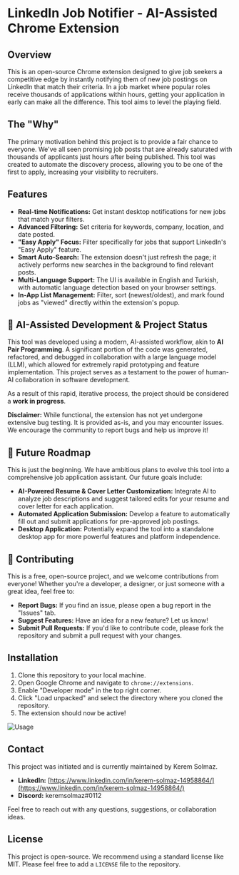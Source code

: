 # LinkedIn Job Notifier - AI-Assisted Chrome Extension

## Overview

This is an open-source Chrome extension designed to give job seekers a competitive edge by instantly notifying them of new job postings on LinkedIn that match their criteria. In a job market where popular roles receive thousands of applications within hours, getting your application in early can make all the difference. This tool aims to level the playing field.

## The "Why"

The primary motivation behind this project is to provide a fair chance to everyone. We've all seen promising job posts that are already saturated with thousands of applicants just hours after being published. This tool was created to automate the discovery process, allowing you to be one of the first to apply, increasing your visibility to recruiters.

## Features

*   **Real-time Notifications:** Get instant desktop notifications for new jobs that match your filters.
*   **Advanced Filtering:** Set criteria for keywords, company, location, and date posted.
*   **"Easy Apply" Focus:** Filter specifically for jobs that support LinkedIn's "Easy Apply" feature.
*   **Smart Auto-Search:** The extension doesn't just refresh the page; it actively performs new searches in the background to find relevant posts.
*   **Multi-Language Support:** The UI is available in English and Turkish, with automatic language detection based on your browser settings.
*   **In-App List Management:** Filter, sort (newest/oldest), and mark found jobs as "viewed" directly within the extension's popup.

## 🤖 AI-Assisted Development & Project Status

This tool was developed using a modern, AI-assisted workflow, akin to **AI Pair Programming**. A significant portion of the code was generated, refactored, and debugged in collaboration with a large language model (LLM), which allowed for extremely rapid prototyping and feature implementation. This project serves as a testament to the power of human-AI collaboration in software development.

As a result of this rapid, iterative process, the project should be considered a **work in progress**.

**Disclaimer:** While functional, the extension has not yet undergone extensive bug testing. It is provided as-is, and you may encounter issues. We encourage the community to report bugs and help us improve it!

## 🚀 Future Roadmap

This is just the beginning. We have ambitious plans to evolve this tool into a comprehensive job application assistant. Our future goals include:

*   **AI-Powered Resume & Cover Letter Customization:** Integrate AI to analyze job descriptions and suggest tailored edits for your resume and cover letter for each application.
*   **Automated Application Submission:** Develop a feature to automatically fill out and submit applications for pre-approved job postings.
*   **Desktop Application:** Potentially expand the tool into a standalone desktop app for more powerful features and platform independence.

## 🤝 Contributing

This is a free, open-source project, and we welcome contributions from everyone! Whether you're a developer, a designer, or just someone with a great idea, feel free to:

*   **Report Bugs:** If you find an issue, please open a bug report in the "Issues" tab.
*   **Suggest Features:** Have an idea for a new feature? Let us know!
*   **Submit Pull Requests:** If you'd like to contribute code, please fork the repository and submit a pull request with your changes.

## Installation

1.  Clone this repository to your local machine.
2.  Open Google Chrome and navigate to `chrome://extensions`.
3.  Enable "Developer mode" in the top right corner.
4.  Click "Load unpacked" and select the directory where you cloned the repository.
5.  The extension should now be active!

![Usage](https://i.ibb.co/twgB2jdz/fullgif.gif)

## Contact

This project was initiated and is currently maintained by Kerem Solmaz.

*   **LinkedIn:** [https://www.linkedin.com/in/kerem-solmaz-14958864/](https://www.linkedin.com/in/kerem-solmaz-14958864/)
*   **Discord:** keremsolmaz#0112

Feel free to reach out with any questions, suggestions, or collaboration ideas.

## License

This project is open-source. We recommend using a standard license like MIT. Please feel free to add a `LICENSE` file to the repository.
